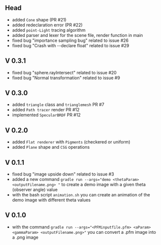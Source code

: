 ## Head
 - added `Cone` shape (PR #21)
 - added redeclaration error (PR #22)
 - added `point-Light` tracing algorithm
 - added parser and lexer for the scene file, render function in main
 - fixed bug "importance sampling bug" related to issue #26
 - fixed bug "Crash with --declare float" related to issue #29
 
 

## V 0.3.1
- fixed bug "sphere.rayIntersect" related to issue #20
- fixed bug "Normal transformation" related to issue #9

## V 0.3.0
- added `triangle` class and `trianglemesh` PR #7
-  added `Path tracer` render PR #12
- implemented `SpecularBRDF` PR #12
## V 0.2.0
- added `Flat renderer` with `Pigments` (checkered or uniform)
- added `Plane` shape and `CSG` operations
## V 0.1.1
- fixed bug "image upside down" related to issue #3
- added a new command `gradle run --args="demo <thetaParam> <outputFilename.png> "` to create a demo image with a given theta (observer angle) value
- with the bash script `animation.sh` you can create an animation of the demo image with different theta values
## V 0.1.0
- with the command `gradle run --args="<PFMinputfile.pfm> <aParam> <gammaParam> <outputFilename.png>"` you can convert a .pfm image into a .png image 
